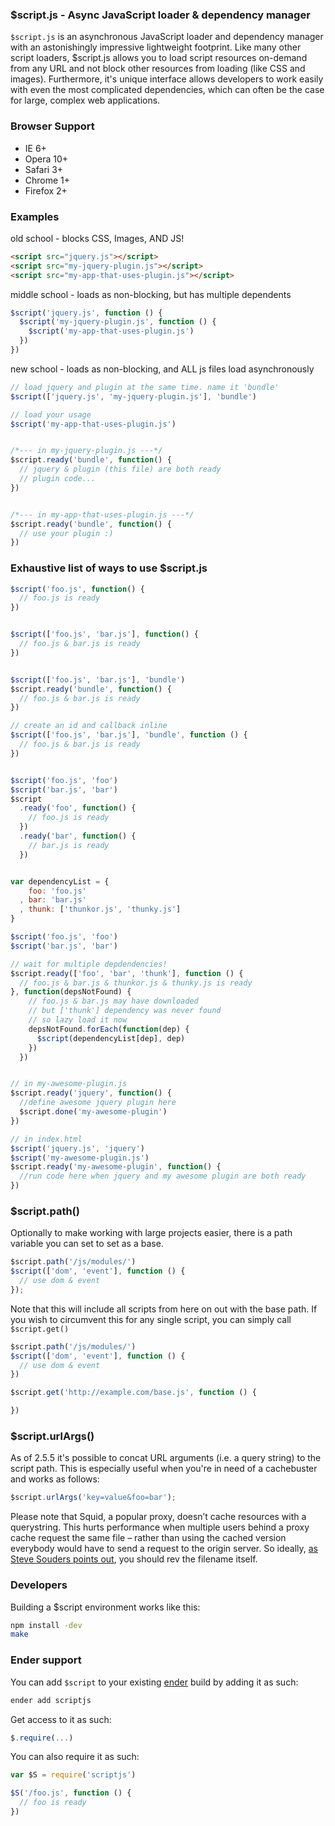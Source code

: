 ### $script.js - Async JavaScript loader & dependency manager

`$script.js` is an asynchronous JavaScript loader and dependency manager with an astonishingly impressive lightweight footprint. Like many other script loaders, $script.js allows you to load script resources on-demand from any URL and not block other resources from loading (like CSS and images). Furthermore, it's unique interface allows developers to work easily with even the most complicated dependencies, which can often be the case for large, complex web applications.

### Browser Support

  * IE 6+
  * Opera 10+
  * Safari 3+
  * Chrome 1+
  * Firefox 2+

### Examples


old school - blocks CSS, Images, AND JS!

``` html
<script src="jquery.js"></script>
<script src="my-jquery-plugin.js"></script>
<script src="my-app-that-uses-plugin.js"></script>
```

middle school - loads as non-blocking, but has multiple dependents

``` js
$script('jquery.js', function () {
  $script('my-jquery-plugin.js', function () {
    $script('my-app-that-uses-plugin.js')
  })
})
```

new school - loads as non-blocking, and ALL js files load asynchronously

``` js
// load jquery and plugin at the same time. name it 'bundle'
$script(['jquery.js', 'my-jquery-plugin.js'], 'bundle')

// load your usage
$script('my-app-that-uses-plugin.js')


/*--- in my-jquery-plugin.js ---*/
$script.ready('bundle', function() {
  // jquery & plugin (this file) are both ready
  // plugin code...
})


/*--- in my-app-that-uses-plugin.js ---*/
$script.ready('bundle', function() {
  // use your plugin :)
})
```

### Exhaustive list of ways to use $script.js

``` js
$script('foo.js', function() {
  // foo.js is ready
})


$script(['foo.js', 'bar.js'], function() {
  // foo.js & bar.js is ready
})


$script(['foo.js', 'bar.js'], 'bundle')
$script.ready('bundle', function() {
  // foo.js & bar.js is ready
})

// create an id and callback inline
$script(['foo.js', 'bar.js'], 'bundle', function () {
  // foo.js & bar.js is ready
})


$script('foo.js', 'foo')
$script('bar.js', 'bar')
$script
  .ready('foo', function() {
    // foo.js is ready
  })
  .ready('bar', function() {
    // bar.js is ready
  })


var dependencyList = {
    foo: 'foo.js'
  , bar: 'bar.js'
  , thunk: ['thunkor.js', 'thunky.js']
}

$script('foo.js', 'foo')
$script('bar.js', 'bar')

// wait for multiple depdendencies!
$script.ready(['foo', 'bar', 'thunk'], function () {
  // foo.js & bar.js & thunkor.js & thunky.js is ready
}, function(depsNotFound) {
    // foo.js & bar.js may have downloaded
    // but ['thunk'] dependency was never found
    // so lazy load it now
    depsNotFound.forEach(function(dep) {
      $script(dependencyList[dep], dep)
    })
  })


// in my-awesome-plugin.js
$script.ready('jquery', function() {
  //define awesome jquery plugin here
  $script.done('my-awesome-plugin')
})

// in index.html
$script('jquery.js', 'jquery')
$script('my-awesome-plugin.js')
$script.ready('my-awesome-plugin', function() {
  //run code here when jquery and my awesome plugin are both ready
})
```

### $script.path()

Optionally to make working with large projects easier, there is a path variable you can set to set as a base.

``` js
$script.path('/js/modules/')
$script(['dom', 'event'], function () {
  // use dom & event
});
```

Note that this will include all scripts from here on out with the base path. If you wish to circumvent this for any single script, you can simply call <code>$script.get()</code>

``` js
$script.path('/js/modules/')
$script(['dom', 'event'], function () {
  // use dom & event
})

$script.get('http://example.com/base.js', function () {

})
```

### $script.urlArgs()
As of 2.5.5 it's possible to concat URL arguments (i.e. a query string) to the script path.
This is especially useful when you're in need of a cachebuster and works as follows:

```js
$script.urlArgs('key=value&foo=bar');
```

Please note that Squid, a popular proxy, doesn’t cache resources with a querystring. This hurts performance when multiple users behind a proxy cache request the same file – rather than using the cached version everybody would have to send a request to the origin server. So ideally, [as Steve Souders points out](http://www.stevesouders.com/blog/2008/08/23/revving-filenames-dont-use-querystring/), you should rev the filename itself.

### Developers

Building a $script environment works like this:

``` sh
npm install -dev
make
```

### Ender support

You can add `$script` to your existing [ender](http://enderjs.com) build by adding it as such:

``` sh
ender add scriptjs
```

Get access to it as such:

``` js
$.require(...)
```

You can also require it as such:

``` js
var $S = require('scriptjs')

$S('/foo.js', function () {
  // foo is ready
})
```
